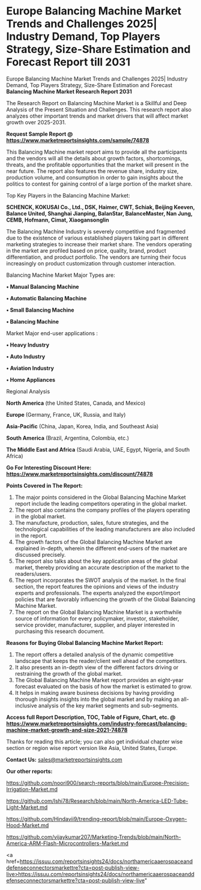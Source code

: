 # Europe Balancing Machine Market Trends and Challenges 2025| Industry Demand, Top Players Strategy, Size-Share Estimation and Forecast Report till 2031
Europe Balancing Machine Market Trends and Challenges 2025| Industry Demand, Top Players Strategy, Size-Share Estimation and Forecast 
<strong>Balancing Machine Market Research Report 2031</strong>

The Research Report on Balancing Machine Market is a Skillful and Deep Analysis of the Present Situation and Challenges. This research report also analyzes other important trends and market drivers that will affect market growth over 2025-2031.

<strong>Request Sample Report @ <a href=https://www.marketreportsinsights.com/sample/74878>https://www.marketreportsinsights.com/sample/74878</a></strong>

This Balancing Machine market report aims to provide all the participants and the vendors will all the details about growth factors, shortcomings, threats, and the profitable opportunities that the market will present in the near future. The report also features the revenue share, industry size, production volume, and consumption in order to gain insights about the politics to contest for gaining control of a large portion of the market share.

Top Key Players in the Balancing Machine Market:

<strong>SCHENCK, KOKUSAI Co., Ltd., DSK, Haimer, CWT, Schiak, Beijing Keeven, Balance United, Shanghai Jianping, BalanStar, BalanceMaster, Nan Jung, CEMB, Hofmann, Cimat, Xiaogansonglin</strong>

The Balancing Machine Industry is severely competitive and fragmented due to the existence of various established players taking part in different marketing strategies to increase their market share. The vendors operating in the market are profiled based on price, quality, brand, product differentiation, and product portfolio. The vendors are turning their focus increasingly on product customization through customer interaction.

Balancing Machine Market Major Types are:

<strong>• Manual Balancing Machine

• Automatic Balancing Machine

• Small Balancing Machine

• Balancing Machine</strong>

Market Major end-user applications :

<strong>• Heavy Industry

• Auto Industry

• Aviation Industry

• Home Appliances</strong>

Regional Analysis

</u><strong><b>North America</b></strong> (the United States, Canada, and Mexico)

<strong><b>Europe </b></strong>(Germany, France, UK, Russia, and Italy)

<strong><b>Asia-Pacific</b></strong> (China, Japan, Korea, India, and Southeast Asia)

<strong><b>South America</b></strong> (Brazil, Argentina, Colombia, etc.)

<strong><b>The Middle East and Africa</b></strong> (Saudi Arabia, UAE, Egypt, Nigeria, and South Africa)

<strong>Go For Interesting Discount Here: <a href=https://www.marketreportsinsights.com/discount/74878>https://www.marketreportsinsights.com/discount/74878</a></strong>

<strong>Points Covered in The Report:</strong>
<ol>
  <li>The major points considered in the Global Balancing Machine Market report include the leading competitors operating in the global market.</li>
  <li>The report also contains the company profiles of the players operating in the global market.</li>
  <li>The manufacture, production, sales, future strategies, and the technological capabilities of the leading manufacturers are also included in the report.</li>
  <li>The growth factors of the Global Balancing Machine Market are explained in-depth, wherein the different end-users of the market are discussed precisely.</li>
  <li>The report also talks about the key application areas of the global market, thereby providing an accurate description of the market to the readers/users.</li>
  <li>The report incorporates the SWOT analysis of the market. In the final section, the report features the opinions and views of the industry experts and professionals. The experts analyzed the export/import policies that are favorably influencing the growth of the Global Balancing Machine Market.</li>
  <li>The report on the Global Balancing Machine Market is a worthwhile source of information for every policymaker, investor, stakeholder, service provider, manufacturer, supplier, and player interested in purchasing this research document.</li>
</ol>
<strong>Reasons for Buying Global Balancing Machine Market Report:</strong>

<ol>
  <li>The report offers a detailed analysis of the dynamic competitive landscape that keeps the reader/client well ahead of the competitors.</li>
  <li>It also presents an in-depth view of the different factors driving or restraining the growth of the global market.</li>
  <li>The Global Balancing Machine Market report provides an eight-year forecast evaluated on the basis of how the market is estimated to grow.</li>
  <li>It helps in making aware business decisions by having providing thorough insights insights into the global market and by making an all-inclusive analysis of the key market segments and sub-segments.</li>
</ol>
<strong>Access full Report Description, TOC, Table of Figure, Chart, etc. @ <a href=https://www.marketreportsinsights.com/industry-forecast/balancing-machine-market-growth-and-size-2021-74878>https://www.marketreportsinsights.com/industry-forecast/balancing-machine-market-growth-and-size-2021-74878</a></strong>


Thanks for reading this article; you can also get individual chapter wise section or region wise report version like Asia, United States, Europe.

<strong>Contact Us:</strong>
sales@marketreportsinsights.com

<strong>Our other reports:</strong>

<a href=https://github.com/noori900/search-reports/blob/main/Europe-Precision-Irrigation-Market.md>https://github.com/noori900/search-reports/blob/main/Europe-Precision-Irrigation-Market.md</a>

<a href=https://github.com/Ishi78/Research/blob/main/North-America-LED-Tube-Light-Market.md>https://github.com/Ishi78/Research/blob/main/North-America-LED-Tube-Light-Market.md</a>

<a href=https://github.com/Hindavii9/trending-report/blob/main/Europe-Oxygen-Hood-Market.md>https://github.com/Hindavii9/trending-report/blob/main/Europe-Oxygen-Hood-Market.md</a>

<a href=https://github.com/vijaykumar207/Marketing-Trends/blob/main/North-America-ARM-Flash-Microcontrollers-Market.md>https://github.com/vijaykumar207/Marketing-Trends/blob/main/North-America-ARM-Flash-Microcontrollers-Market.md</a>

<a href=https://issuu.com/reportsinsights24/docs/northamericaaerospaceanddefenseconnectorsmarkettre?cta=post-publish-view-live>https://issuu.com/reportsinsights24/docs/northamericaaerospaceanddefenseconnectorsmarkettre?cta=post-publish-view-live</a>"
